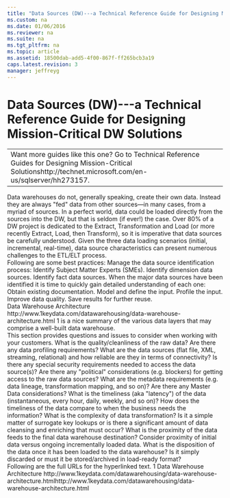 ```yaml
---
title: "Data Sources (DW)---a Technical Reference Guide for Designing Mission-Critical DW Solutions"
ms.custom: na
ms.date: 01/06/2016
ms.reviewer: na
ms.suite: na
ms.tgt_pltfrm: na
ms.topic: article
ms.assetid: 18500dab-add5-4f00-867f-ff265bcb3a19
caps.latest.revision: 3
manager: jeffreyg
---
```

# Data Sources (DW)---a Technical Reference Guide for Designing Mission-Critical DW Solutions
<?xml version="1.0" encoding="utf-8"?>
<developerConceptualDocument xmlns="http://ddue.schemas.microsoft.com/authoring/2003/5" xmlns:xlink="http://www.w3.org/1999/xlink" xmlns:xsi="http://www.w3.org/2001/XMLSchema-instance" xsi:schemaLocation="http://ddue.schemas.microsoft.com/authoring/2003/5 http://clixdevr3.blob.core.windows.net/ddueschema/developer.xsd">
  <introduction>
    <table xmlns:caps="http://schemas.microsoft.com/build/caps/2013/11">
      <tbody>
        <tr>
          <TD>
            <para>
              <embeddedLabel>Want more guides like this one?</embeddedLabel> Go to <externalLink><linkText>Technical Reference Guides for Designing Mission-Critical Solutions</linkText><linkUri>http://technet.microsoft.com/en-us/sqlserver/hh273157</linkUri></externalLink>.</para>
          </TD>
        </tr>
      </tbody>
    </table>
    <para>Data warehouses do not, generally speaking, create their own data. Instead they are always "fed" data from other sources—in many cases, from a myriad of sources. In a perfect world, data could be loaded directly from the sources into the DW, but that is seldom (if ever!) the case. Over 80% of a DW project is dedicated to the Extract, Transformation and Load (or more recently Extract, Load, then Transform), so it is imperative that data sources be carefully understood.</para>
    <para>Given the three data loading scenarios (initial, incremental, real-time), data source characteristics can present numerous challenges to the ETL/ELT process.</para>
  </introduction>
  <section>
    <title>Best Practices</title>
    <content>
      <para>Following are some best practices:</para>
      <list class="bullet">
        <listItem>
          <para>Manage the data source identification process: </para>
          <list class="bullet">
            <listItem>
              <para>Identify Subject Matter Experts (SMEs). </para>
            </listItem>
            <listItem>
              <para>Identify dimension data sources. </para>
            </listItem>
            <listItem>
              <para>Identify fact data sources.</para>
            </listItem>
          </list>
        </listItem>
        <listItem>
          <para>When the major data sources have been identified it is time to quickly gain detailed understanding of each one:</para>
          <list class="bullet">
            <listItem>
              <para>Obtain existing documentation. </para>
            </listItem>
            <listItem>
              <para>Model and define the input. </para>
            </listItem>
            <listItem>
              <para>Profile the input. </para>
            </listItem>
            <listItem>
              <para>Improve data quality. </para>
            </listItem>
            <listItem>
              <para>Save results for further reuse.</para>
            </listItem>
          </list>
        </listItem>
      </list>
    </content>
  </section>
  <section>
    <title>Case Studies and References</title>
    <content>
      <para>
        <externalLink>
          <linkText>Data Warehouse Architecture</linkText>
          <linkUri>http://www.1keydata.com/datawarehousing/data-warehouse-architecture.html</linkUri>
        </externalLink>
        <superscript>1</superscript> is a nice summary of the various data layers that may comprise a well-built data warehouse.</para>
    </content>
  </section>
  <section>
    <title>Questions and Considerations</title>
    <content>
      <para>This section provides questions and issues to consider when working with your customers.</para>
      <list class="bullet">
        <listItem>
          <para>What is the quality/cleanliness of the raw data?</para>
        </listItem>
        <listItem>
          <para>Are there any data profiling requirements?</para>
        </listItem>
        <listItem>
          <para>What are the data sources (flat file, XML, streaming, relational) and how reliable are they in terms of connectivity?</para>
        </listItem>
        <listItem>
          <para>Is there any special security requirements needed to access the data source(s)?</para>
        </listItem>
        <listItem>
          <para>Are there any "political" considerations (e.g. blockers) for getting access to the raw data sources?</para>
        </listItem>
        <listItem>
          <para>What are the metadata requirements (e.g. data lineage, transformation mapping, and so on)?</para>
        </listItem>
        <listItem>
          <para>Are there any Master Data considerations?</para>
        </listItem>
        <listItem>
          <para>What is the timeliness (aka "latency") of the data (instantaneous, every hour, daily, weekly, and so on)? How does the timeliness of the data compare to when the business needs the information?</para>
        </listItem>
        <listItem>
          <para>What is the complexity of data transformation? Is it a simple matter of surrogate key lookups or is there a significant amount of data cleansing and enriching that must occur?</para>
        </listItem>
        <listItem>
          <para>What is the proximity of the data feeds to the final data warehouse destination? Consider proximity of initial data versus ongoing incrementally loaded data.</para>
        </listItem>
        <listItem>
          <para>What is the disposition of the data once it has been loaded to the data warehouse? Is it simply discarded or must it be stored/archived in load-ready format?</para>
        </listItem>
      </list>
    </content>
  </section>
  <section>
    <title>Appendix</title>
    <content>
      <para>Following are the full URLs for the hyperlinked text.</para>
      <para>
        <superscript>1</superscript> Data Warehouse Architecture  <externalLink><linkText>http://www.1keydata.com/datawarehousing/data-warehouse-architecture.html</linkText><linkUri>http://www.1keydata.com/datawarehousing/data-warehouse-architecture.html</linkUri></externalLink></para>
    </content>
  </section>
  <relatedTopics />
</developerConceptualDocument>
